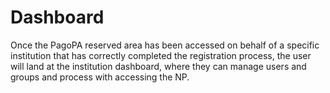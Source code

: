 # Dashboard

Once the PagoPA reserved area has been accessed on behalf of a specific institution that has correctly completed the registration process, the user will land at the institution dashboard, where they can manage users and groups and process with accessing the NP.